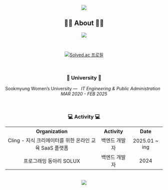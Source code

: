 <div align="center">

<!-- Header -->
<!-- <img src="https://capsule-render.vercel.app/api?type=soft&color=0:2c1376,100:fec700&height=100&animation=fade&fontColor=ffffff&fontSize=40" />-->

<img src="https://capsule-render.vercel.app/api?type=soft&color=0:0D1B2A,100:1B3B6F&height=100&animation=fade&fontColor=ffffff&fontSize=22&font=D2Coding&text=sudo%20rm%20-rf%20%2F" />
<!-- <img src="https://capsule-render.vercel.app/api?type=soft&color=000000&height=100&animation=fade&fontColor=ffffff&fontSize=22&font=D2Coding&text=sudo%20rm%20-rf%20%2F" />-->





<h2 align="center">👨‍🚀 About 👨‍🚀</h2>

<p align="center">
    <a href="https://eunseo0117.github.io/blog/">
        <img src="http://img.shields.io/badge/-TechBlog-black?style=flat-square&logo=github&link=https://eunseo0117.github.io/blog/"/>
    </a>
</p>

<br>

[![Solved.ac 프로필](http://mazassumnida.wtf/api/v2/generate_badge?boj=gmjea023)](https://solved.ac/gmjea023)

<br>

<h3 align="center">🏫 University 🏫</h3>
<p align="center">
Sookmyung Women’s University — &nbsp; <em>IT Engineering & Public Administration &nbsp; MAR 2020 - FEB 2025</em>
</p>

<br>

<h3 align="center">💻 Activity 💻</h3>
<table align="center">
<tr>
<th align="center">Organization</th>
<th align="center">Activity</th>
<th align="center">Date</th>
</tr>
<tr>
<td align="center">Cling - 지식 크리에이터를 위한 온라인 교육 SaaS 플랫폼</td>
<td align="center">백엔드 개발자</td>
<td align="center">2025.01 ~ ing</td>
</tr>
<tr>
<td align="center">프로그래밍 동아리 SOLUX</td>
<td align="center">백엔드 개발자</td>
<td align="center">2024</td>
</tr>
</table>
<br>



<!-- <img src="https://capsule-render.vercel.app/api?type=soft&color=0:fec700,100:2c1376&height=60&animation=fade&fontColor=ffffff&fontSize=24" />-->

<img src="https://capsule-render.vercel.app/api?type=soft&color=0:1B3B6F,100:0D1B2A&height=60&animation=fade&fontColor=ffffff&fontSize=24" /> 
<!--<img src="https://capsule-render.vercel.app/api?type=soft&color=0:000000,100:000000&height=60&animation=fade&fontColor=ffffff&fontSize=24" />-->


</div>
